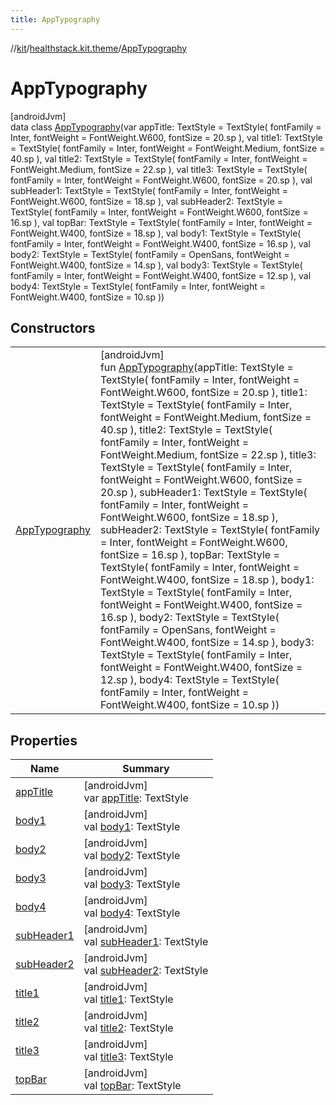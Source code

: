 ```yaml
---
title: AppTypography
---
```

//[kit](../../../index.html)/[healthstack.kit.theme](../index.html)/[AppTypography](index.html)



# AppTypography



[androidJvm]\
data class [AppTypography](index.html)(var appTitle: TextStyle = TextStyle(
        fontFamily = Inter,
        fontWeight = FontWeight.W600,
        fontSize = 20.sp
    ), val title1: TextStyle = TextStyle(
        fontFamily = Inter,
        fontWeight = FontWeight.Medium,
        fontSize = 40.sp
    ), val title2: TextStyle = TextStyle(
        fontFamily = Inter,
        fontWeight = FontWeight.Medium,
        fontSize = 22.sp
    ), val title3: TextStyle = TextStyle(
        fontFamily = Inter,
        fontWeight = FontWeight.W600,
        fontSize = 20.sp
    ), val subHeader1: TextStyle = TextStyle(
        fontFamily = Inter,
        fontWeight = FontWeight.W600,
        fontSize = 18.sp
    ), val subHeader2: TextStyle = TextStyle(
        fontFamily = Inter,
        fontWeight = FontWeight.W600,
        fontSize = 16.sp
    ), val topBar: TextStyle = TextStyle(
        fontFamily = Inter,
        fontWeight = FontWeight.W400,
        fontSize = 18.sp
    ), val body1: TextStyle = TextStyle(
        fontFamily = Inter,
        fontWeight = FontWeight.W400,
        fontSize = 16.sp
    ), val body2: TextStyle = TextStyle(
        fontFamily = OpenSans,
        fontWeight = FontWeight.W400,
        fontSize = 14.sp
    ), val body3: TextStyle = TextStyle(
        fontFamily = Inter,
        fontWeight = FontWeight.W400,
        fontSize = 12.sp
    ), val body4: TextStyle = TextStyle(
        fontFamily = Inter,
        fontWeight = FontWeight.W400,
        fontSize = 10.sp
    ))



## Constructors


| | |
|---|---|
| [AppTypography](-app-typography.html) | [androidJvm]<br>fun [AppTypography](-app-typography.html)(appTitle: TextStyle = TextStyle(         fontFamily = Inter,         fontWeight = FontWeight.W600,         fontSize = 20.sp     ), title1: TextStyle = TextStyle(         fontFamily = Inter,         fontWeight = FontWeight.Medium,         fontSize = 40.sp     ), title2: TextStyle = TextStyle(         fontFamily = Inter,         fontWeight = FontWeight.Medium,         fontSize = 22.sp     ), title3: TextStyle = TextStyle(         fontFamily = Inter,         fontWeight = FontWeight.W600,         fontSize = 20.sp     ), subHeader1: TextStyle = TextStyle(         fontFamily = Inter,         fontWeight = FontWeight.W600,         fontSize = 18.sp     ), subHeader2: TextStyle = TextStyle(         fontFamily = Inter,         fontWeight = FontWeight.W600,         fontSize = 16.sp     ), topBar: TextStyle = TextStyle(         fontFamily = Inter,         fontWeight = FontWeight.W400,         fontSize = 18.sp     ), body1: TextStyle = TextStyle(         fontFamily = Inter,         fontWeight = FontWeight.W400,         fontSize = 16.sp     ), body2: TextStyle = TextStyle(         fontFamily = OpenSans,         fontWeight = FontWeight.W400,         fontSize = 14.sp     ), body3: TextStyle = TextStyle(         fontFamily = Inter,         fontWeight = FontWeight.W400,         fontSize = 12.sp     ), body4: TextStyle = TextStyle(         fontFamily = Inter,         fontWeight = FontWeight.W400,         fontSize = 10.sp     )) |


## Properties


| Name | Summary |
|---|---|
| [appTitle](app-title.html) | [androidJvm]<br>var [appTitle](app-title.html): TextStyle |
| [body1](body1.html) | [androidJvm]<br>val [body1](body1.html): TextStyle |
| [body2](body2.html) | [androidJvm]<br>val [body2](body2.html): TextStyle |
| [body3](body3.html) | [androidJvm]<br>val [body3](body3.html): TextStyle |
| [body4](body4.html) | [androidJvm]<br>val [body4](body4.html): TextStyle |
| [subHeader1](sub-header1.html) | [androidJvm]<br>val [subHeader1](sub-header1.html): TextStyle |
| [subHeader2](sub-header2.html) | [androidJvm]<br>val [subHeader2](sub-header2.html): TextStyle |
| [title1](title1.html) | [androidJvm]<br>val [title1](title1.html): TextStyle |
| [title2](title2.html) | [androidJvm]<br>val [title2](title2.html): TextStyle |
| [title3](title3.html) | [androidJvm]<br>val [title3](title3.html): TextStyle |
| [topBar](top-bar.html) | [androidJvm]<br>val [topBar](top-bar.html): TextStyle |


